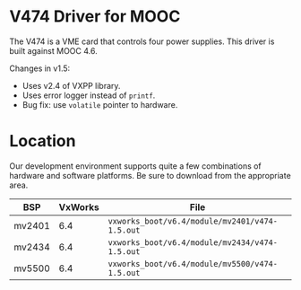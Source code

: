 # V474 Driver for MOOC

The V474 is a VME card that controls four power supplies. This driver is built
against MOOC 4.6.

Changes in v1.5:

- Uses v2.4 of VXPP library.
- Uses error logger instead of `printf`.
- Bug fix: use `volatile` pointer to hardware.

# Location

Our development environment supports quite a few combinations of hardware
and software platforms. Be sure to download from the appropriate area.

| BSP    |VxWorks | File                                           |
|--------|--------|------------------------------------------------|
| mv2401 | 6.4    | `vxworks_boot/v6.4/module/mv2401/v474-1.5.out` |
| mv2434 | 6.4    | `vxworks_boot/v6.4/module/mv2434/v474-1.5.out` |
| mv5500 | 6.4    | `vxworks_boot/v6.4/module/mv5500/v474-1.5.out` |
